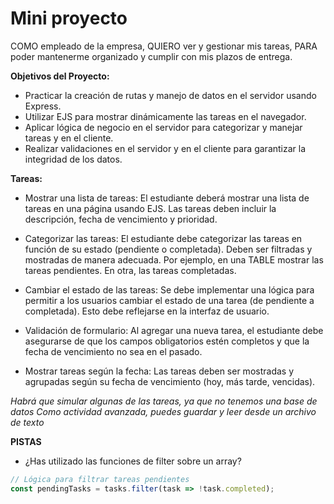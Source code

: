 # Mini proyecto
COMO empleado de la empresa, QUIERO ver y gestionar mis tareas, PARA poder mantenerme organizado y cumplir con mis plazos de entrega.

**Objetivos del Proyecto:**
- Practicar la creación de rutas y manejo de datos en el servidor usando Express.
- Utilizar EJS para mostrar dinámicamente las tareas en el navegador.
- Aplicar lógica de negocio en el servidor para categorizar y manejar tareas y en el cliente.
- Realizar validaciones en el servidor y en el cliente para garantizar la integridad de los datos.


**Tareas:**

- Mostrar una lista de tareas: El estudiante deberá mostrar una lista de tareas en una página usando EJS. Las tareas deben incluir la descripción, fecha de vencimiento y prioridad.

- Categorizar las tareas: El estudiante debe categorizar las tareas en función de su estado (pendiente o completada). Deben ser filtradas y mostradas de manera adecuada. Por ejemplo, en una TABLE mostrar las tareas pendientes. En otra, las tareas completadas.

- Cambiar el estado de las tareas: Se debe implementar una lógica para permitir a los usuarios cambiar el estado de una tarea (de pendiente a completada). Esto debe reflejarse en la interfaz de usuario.

- Validación de formulario: Al agregar una nueva tarea, el estudiante debe asegurarse de que los campos obligatorios estén completos y que la fecha de vencimiento no sea en el pasado.

- Mostrar tareas según la fecha: Las tareas deben ser mostradas y agrupadas según su fecha de vencimiento (hoy, más tarde, vencidas).

*Habrá que simular algunas de las tareas, ya que no tenemos una base de datos*
*Como actividad avanzada, puedes guardar y leer desde un archivo de texto*

**PISTAS**
- ¿Has utilizado las funciones de filter sobre un array?

```javascript
// Lógica para filtrar tareas pendientes
const pendingTasks = tasks.filter(task => !task.completed);
```